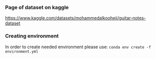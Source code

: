 ### Page of dataset on kaggle
https://www.kaggle.com/datasets/mohammedalkooheji/guitar-notes-dataset

### Creating environment
In order to create needed environment please use:
`conda env create -f environment.yml`